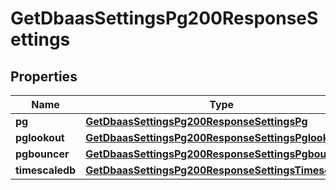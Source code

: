 

# GetDbaasSettingsPg200ResponseSettings


## Properties

| Name | Type | Description | Notes |
|------------ | ------------- | ------------- | -------------|
|**pg** | [**GetDbaasSettingsPg200ResponseSettingsPg**](GetDbaasSettingsPg200ResponseSettingsPg.md) |  |  [optional] |
|**pglookout** | [**GetDbaasSettingsPg200ResponseSettingsPglookout**](GetDbaasSettingsPg200ResponseSettingsPglookout.md) |  |  [optional] |
|**pgbouncer** | [**GetDbaasSettingsPg200ResponseSettingsPgbouncer**](GetDbaasSettingsPg200ResponseSettingsPgbouncer.md) |  |  [optional] |
|**timescaledb** | [**GetDbaasSettingsPg200ResponseSettingsTimescaledb**](GetDbaasSettingsPg200ResponseSettingsTimescaledb.md) |  |  [optional] |



